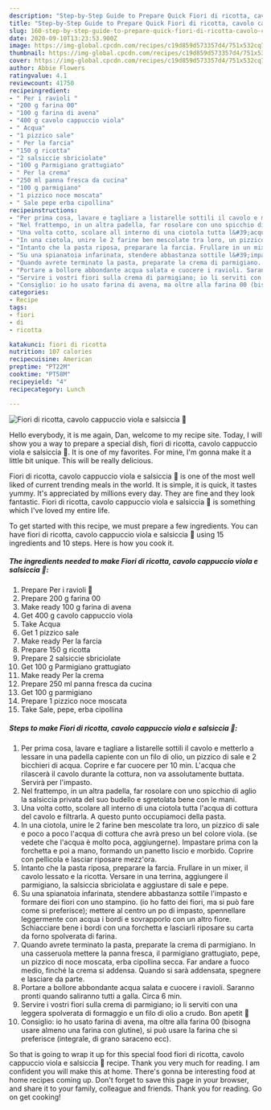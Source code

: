 ```yaml
---
description: "Step-by-Step Guide to Prepare Quick Fiori di ricotta, cavolo cappuccio viola e salsiccia 🌼"
title: "Step-by-Step Guide to Prepare Quick Fiori di ricotta, cavolo cappuccio viola e salsiccia 🌼"
slug: 160-step-by-step-guide-to-prepare-quick-fiori-di-ricotta-cavolo-cappuccio-viola-e-salsiccia
date: 2020-09-10T13:23:53.900Z
image: https://img-global.cpcdn.com/recipes/c19d859d573357d4/751x532cq70/fiori-di-ricotta-cavolo-cappuccio-viola-e-salsiccia-🌼-recipe-main-photo.jpg
thumbnail: https://img-global.cpcdn.com/recipes/c19d859d573357d4/751x532cq70/fiori-di-ricotta-cavolo-cappuccio-viola-e-salsiccia-🌼-recipe-main-photo.jpg
cover: https://img-global.cpcdn.com/recipes/c19d859d573357d4/751x532cq70/fiori-di-ricotta-cavolo-cappuccio-viola-e-salsiccia-🌼-recipe-main-photo.jpg
author: Abbie Flowers
ratingvalue: 4.1
reviewcount: 41750
recipeingredient:
- " Per i ravioli "
- "200 g farina 00"
- "100 g farina di avena"
- "400 g cavolo cappuccio viola"
- " Acqua"
- "1 pizzico sale"
- " Per la farcia"
- "150 g ricotta"
- "2 salsiccie sbriciolate"
- "100 g Parmigiano grattugiato"
- " Per la crema"
- "250 ml panna fresca da cucina"
- "100 g parmigiano"
- "1 pizzico noce moscata"
- " Sale pepe erba cipollina"
recipeinstructions:
- "Per prima cosa, lavare e tagliare a listarelle sottili il cavolo e metterlo a lessare in una padella capiente con un filo di olio, un pizzico di sale e 2 bicchieri di acqua. Coprire e far cuocere per 10 min. L&#39;acqua che rilascerà il cavolo durante la cottura, non va assolutamente buttata. Servirà per l&#39;impasto."
- "Nel frattempo, in un altra padella, far rosolare con uno spicchio di aglio la salsiccia privata del suo budello e sgretolata bene con le mani."
- "Una volta cotto, scolare all interno di una ciotola tutta l&#39;acqua di cottura del cavolo e filtrarla. A questo punto occupiamoci della pasta."
- "In una ciotola, unire le 2 farine ben mescolate tra loro, un pizzico di sale e poco a poco l&#39;acqua di cottura che avrà preso un bel colore viola. (se vedete che l&#39;acqua è molto poca, aggiungerne). Impastare prima con la forchetta e poi a mano, formando un panetto liscio e morbido. Coprire con pellicola e lasciar riposare mezz&#39;ora."
- "Intanto che la pasta riposa, preparare la farcia. Frullare in un mixer, il cavolo lessato e la ricotta. Versare in una terrina, aggiungere il parmigiano, la salsiccia sbriciolata e aggiustare di sale e pepe."
- "Su una spianatoia infarinata, stendere abbastanza sottile l&#39;impasto e formare dei fiori con uno stampino. (io ho fatto dei fiori, ma si può fare come si preferisce); mettere al centro un po di impasto, spennellare leggermente con acqua i bordi e sovrapporlo con un altro fiore. Schiacciare bene i bordi con una forchetta e lasciarli riposare su carta da forno spolverata di farina."
- "Quando avrete terminato la pasta, preparate la crema di parmigiano. In una casseruola mettere la panna fresca, il parmigiano grattugiato, pepe, un pizzico di noce moscata, erba cipollina secca. Far andare a fuoco medio, finché la crema si addensa. Quando si sarà addensata, spegnere e lasciare da parte."
- "Portare a bollore abbondante acqua salata e cuocere i ravioli. Saranno pronti quando saliranno tutti a galla. Circa 6 min."
- "Servire i vostri fiori sulla crema di parmigiano; io li serviti con una leggera spolverata di formaggio e un filo di olio a crudo. Bon apetit 🌼"
- "Consiglio: io ho usato farina di avena, ma oltre alla farina 00 (bisogna usare almeno una farina con glutine), si può usare la farina che si preferisce (integrale, di grano saraceno ecc)."
categories:
- Recipe
tags:
- fiori
- di
- ricotta

katakunci: fiori di ricotta 
nutrition: 107 calories
recipecuisine: American
preptime: "PT22M"
cooktime: "PT58M"
recipeyield: "4"
recipecategory: Lunch

---
```



![Fiori di ricotta, cavolo cappuccio viola e salsiccia 🌼](https://img-global.cpcdn.com/recipes/c19d859d573357d4/751x532cq70/fiori-di-ricotta-cavolo-cappuccio-viola-e-salsiccia-🌼-recipe-main-photo.jpg)

Hello everybody, it is me again, Dan, welcome to my recipe site. Today, I will show you a way to prepare a special dish, fiori di ricotta, cavolo cappuccio viola e salsiccia 🌼. It is one of my favorites. For mine, I'm gonna make it a little bit unique. This will be really delicious.



Fiori di ricotta, cavolo cappuccio viola e salsiccia 🌼 is one of the most well liked of current trending meals in the world. It is simple, it is quick, it tastes yummy. It's appreciated by millions every day. They are fine and they look fantastic. Fiori di ricotta, cavolo cappuccio viola e salsiccia 🌼 is something which I've loved my entire life.


To get started with this recipe, we must prepare a few ingredients. You can have fiori di ricotta, cavolo cappuccio viola e salsiccia 🌼 using 15 ingredients and 10 steps. Here is how you cook it.

<!--inarticleads1-->

##### The ingredients needed to make Fiori di ricotta, cavolo cappuccio viola e salsiccia 🌼:

1. Prepare  Per i ravioli 🌼
1. Prepare 200 g farina 00
1. Make ready 100 g farina di avena
1. Get 400 g cavolo cappuccio viola
1. Take  Acqua
1. Get 1 pizzico sale
1. Make ready  Per la farcia
1. Prepare 150 g ricotta
1. Prepare 2 salsiccie sbriciolate
1. Get 100 g Parmigiano grattugiato
1. Make ready  Per la crema
1. Prepare 250 ml panna fresca da cucina
1. Get 100 g parmigiano
1. Prepare 1 pizzico noce moscata
1. Take  Sale, pepe, erba cipollina




<!--inarticleads2-->

##### Steps to make Fiori di ricotta, cavolo cappuccio viola e salsiccia 🌼:

1. Per prima cosa, lavare e tagliare a listarelle sottili il cavolo e metterlo a lessare in una padella capiente con un filo di olio, un pizzico di sale e 2 bicchieri di acqua. Coprire e far cuocere per 10 min. L&#39;acqua che rilascerà il cavolo durante la cottura, non va assolutamente buttata. Servirà per l&#39;impasto.
1. Nel frattempo, in un altra padella, far rosolare con uno spicchio di aglio la salsiccia privata del suo budello e sgretolata bene con le mani.
1. Una volta cotto, scolare all interno di una ciotola tutta l&#39;acqua di cottura del cavolo e filtrarla. A questo punto occupiamoci della pasta.
1. In una ciotola, unire le 2 farine ben mescolate tra loro, un pizzico di sale e poco a poco l&#39;acqua di cottura che avrà preso un bel colore viola. (se vedete che l&#39;acqua è molto poca, aggiungerne). Impastare prima con la forchetta e poi a mano, formando un panetto liscio e morbido. Coprire con pellicola e lasciar riposare mezz&#39;ora.
1. Intanto che la pasta riposa, preparare la farcia. Frullare in un mixer, il cavolo lessato e la ricotta. Versare in una terrina, aggiungere il parmigiano, la salsiccia sbriciolata e aggiustare di sale e pepe.
1. Su una spianatoia infarinata, stendere abbastanza sottile l&#39;impasto e formare dei fiori con uno stampino. (io ho fatto dei fiori, ma si può fare come si preferisce); mettere al centro un po di impasto, spennellare leggermente con acqua i bordi e sovrapporlo con un altro fiore. Schiacciare bene i bordi con una forchetta e lasciarli riposare su carta da forno spolverata di farina.
1. Quando avrete terminato la pasta, preparate la crema di parmigiano. In una casseruola mettere la panna fresca, il parmigiano grattugiato, pepe, un pizzico di noce moscata, erba cipollina secca. Far andare a fuoco medio, finché la crema si addensa. Quando si sarà addensata, spegnere e lasciare da parte.
1. Portare a bollore abbondante acqua salata e cuocere i ravioli. Saranno pronti quando saliranno tutti a galla. Circa 6 min.
1. Servire i vostri fiori sulla crema di parmigiano; io li serviti con una leggera spolverata di formaggio e un filo di olio a crudo. Bon apetit 🌼
1. Consiglio: io ho usato farina di avena, ma oltre alla farina 00 (bisogna usare almeno una farina con glutine), si può usare la farina che si preferisce (integrale, di grano saraceno ecc).




So that is going to wrap it up for this special food fiori di ricotta, cavolo cappuccio viola e salsiccia 🌼 recipe. Thank you very much for reading. I am confident you will make this at home. There's gonna be interesting food at home recipes coming up. Don't forget to save this page in your browser, and share it to your family, colleague and friends. Thank you for reading. Go on get cooking!
